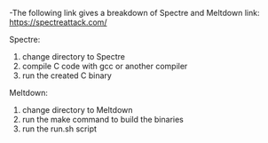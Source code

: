 -The following link gives a breakdown of Spectre and Meltdown
  link: https://spectreattack.com/

Spectre:
  1) change directory to Spectre
  2) compile C code with gcc or another compiler
  3) run the created C binary

Meltdown:
  1) change directory to Meltdown
  2) run the make command to build the binaries
  3) run the run.sh script
